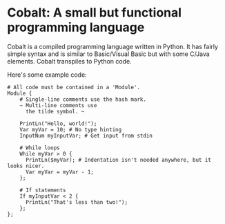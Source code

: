 # Cobalt: A small but functional programming language

Cobalt is a compiled programming language written in Python.
It has fairly simple syntax and is similar to Basic/Visual Basic but with some C/Java elements.
Cobalt transpiles to Python code.

Here's some example code:
```
# All code must be contained in a 'Module'.
Module {
    # Single-line comments use the hash mark.
    ~ Multi-line comments use
      the tilde symbol. ~

    PrintLn("Hello, world!");
    Var myVar = 10; # No type hinting
    InputNum myInputVar; # Get input from stdin

    # While loops
    While myVar > 0 {
      PrintLn($myVar); # Indentation isn't needed anywhere, but it looks nicer.
      Var myVar = myVar - 1;
    };

    # If statements
    If myInputVar < 2 {
      PrintLn("That's less than two!");
    };
};
```
